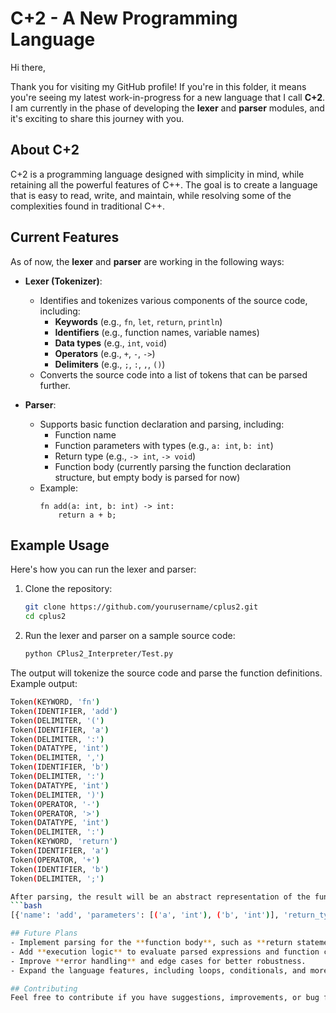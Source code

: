 # C+2 - A New Programming Language

Hi there,

Thank you for visiting my GitHub profile! If you're in this folder, it means you're seeing my latest work-in-progress for a new language that I call **C+2**. I am currently in the phase of developing the **lexer** and **parser** modules, and it's exciting to share this journey with you.

## About C+2

C+2 is a programming language designed with simplicity in mind, while retaining all the powerful features of C++. The goal is to create a language that is easy to read, write, and maintain, while resolving some of the complexities found in traditional C++.

## Current Features

As of now, the **lexer** and **parser** are working in the following ways:

- **Lexer (Tokenizer)**:
  - Identifies and tokenizes various components of the source code, including:
    - **Keywords** (e.g., `fn`, `let`, `return`, `println`)
    - **Identifiers** (e.g., function names, variable names)
    - **Data types** (e.g., `int`, `void`)
    - **Operators** (e.g., `+`, `-`, `->`)
    - **Delimiters** (e.g., `;`, `:`, `,`, `()`)
  - Converts the source code into a list of tokens that can be parsed further.

- **Parser**:
  - Supports basic function declaration and parsing, including:
    - Function name
    - Function parameters with types (e.g., `a: int`, `b: int`)
    - Return type (e.g., `-> int`, `-> void`)
    - Function body (currently parsing the function declaration structure, but empty body is parsed for now)
  - Example: 
    ```plaintext
    fn add(a: int, b: int) -> int:
        return a + b;
    ```

## Example Usage

Here's how you can run the lexer and parser:

1. Clone the repository:
   ```bash
   git clone https://github.com/yourusername/cplus2.git
   cd cplus2
2. Run the lexer and parser on a sample source code:
   ```bash
   python CPlus2_Interpreter/Test.py
The output will tokenize the source code and parse the function definitions. Example output:
   ```bash
   Token(KEYWORD, 'fn')
   Token(IDENTIFIER, 'add')
   Token(DELIMITER, '(')
   Token(IDENTIFIER, 'a')
   Token(DELIMITER, ':')
   Token(DATATYPE, 'int')
   Token(DELIMITER, ',')
   Token(IDENTIFIER, 'b')
   Token(DELIMITER, ':')
   Token(DATATYPE, 'int')
   Token(DELIMITER, ')')
   Token(OPERATOR, '-')
   Token(OPERATOR, '>')
   Token(DATATYPE, 'int')
   Token(DELIMITER, ':')
   Token(KEYWORD, 'return')
   Token(IDENTIFIER, 'a')
   Token(OPERATOR, '+')
   Token(IDENTIFIER, 'b')
   Token(DELIMITER, ';')

After parsing, the result will be an abstract representation of the functions defined:
   ```bash
   [{'name': 'add', 'parameters': [('a', 'int'), ('b', 'int')], 'return_type': 'int', 'body': []}]

## Future Plans
  - Implement parsing for the **function body**, such as **return statements** and **expressions**.
  - Add **execution logic** to evaluate parsed expressions and function calls.
  - Improve **error handling** and edge cases for better robustness.
  - Expand the language features, including loops, conditionals, and more.

## Contributing
Feel free to contribute if you have suggestions, improvements, or bug fixes. Please fork the repository, make your changes, and submit a pull request.



